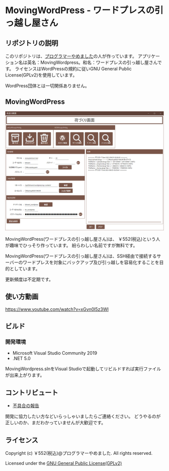 # MovingWordPress - ワードプレスの引っ越し屋さん

## リポジトリの説明

このリポジトリは、[プログラマーやめました](https://www.premium-tsubu-hero.net/)の人が作っています。
アプリケーション名は英名：MovingWordpress。和名：ワードプレスの引っ越し屋さんです。
ライセンスはWordPressの規約に従いGNU General Public License(GPLv2)を使用しています。

WordPress団体とは一切関係ありません。

## MovingWordPress

![](img-movingwordpress/movingwordpress-01.png)

MovingWordPress(ワードプレスの引っ越し屋さん)は、
￥552(税込)という人が趣味でひっそり作っています。
紛らわしい名前ですが無料です。

MovingWordPress(ワードプレスの引っ越し屋さん)は、SSH経由で接続するサーバーのワードプレスを対象にバックアップ及び引っ越しを容易化することを目的としています。

更新頻度は不定期です。

## 使い方動画

https://www.youtube.com/watch?v=xGvn0l5z3WI

## ビルド

### 開発環境
- Microsoft Visual Studio Community 2019
- .NET 5.0

MovingWordpress.slnをVisual Studioで起動してリビルドすれば実行ファイルが出来上がります。

## コントリビュート

- [不具合の報告](https://github.com/zeikomi552/MovingWordpress/issues)

開発に協力したい方などいらっしゃいましたらご連絡ください。
どうやるのが正しいのか、まだわかっていませんが大歓迎です。



## ライセンス

Copyright (c) ￥552(税込)@プログラマーやめました. All rights reserved.

Licensed under the [GNU General Public License(GPLv2)](https://github.com/zeikomi552/MovingWordpress/blob/main/LICENSE)